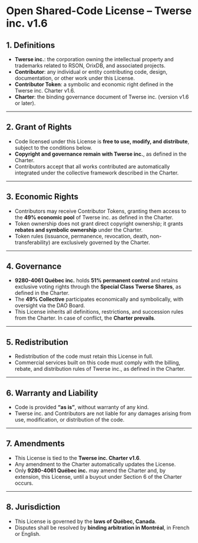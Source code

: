 # Open Shared-Code License – Twerse inc. v1.6

## 1. Definitions
- **Twerse inc.**: the corporation owning the intellectual property and trademarks related to RSON, OrixDB, and associated projects.  
- **Contributor**: any individual or entity contributing code, design, documentation, or other work under this License.  
- **Contributor Token**: a symbolic and economic right defined in the Twerse inc. Charter v1.6.  
- **Charter**: the binding governance document of Twerse inc. (version v1.6 or later).  

---

## 2. Grant of Rights
- Code licensed under this License is **free to use, modify, and distribute**, subject to the conditions below.  
- **Copyright and governance remain with Twerse inc.**, as defined in the Charter.  
- Contributors accept that all works contributed are automatically integrated under the collective framework described in the Charter.  

---

## 3. Economic Rights
- Contributors may receive Contributor Tokens, granting them access to the **49% economic pool** of Twerse inc. as defined in the Charter.  
- Token ownership does not grant direct copyright ownership; it grants **rebates and symbolic ownership** under the Charter.  
- Token rules (issuance, permanence, revocation, death, non-transferability) are exclusively governed by the Charter.  

---

## 4. Governance
- **9280-4061 Québec inc.** holds **51% permanent control** and retains exclusive voting rights through the **Special Class Twerse Shares**, as defined in the Charter.  
- The **49% Collective** participates economically and symbolically, with oversight via the DAO Board.  
- This License inherits all definitions, restrictions, and succession rules from the Charter. In case of conflict, the **Charter prevails**.  

---

## 5. Redistribution
- Redistribution of the code must retain this License in full.  
- Commercial services built on this code must comply with the billing, rebate, and distribution rules of Twerse inc., as defined in the Charter.  

---

## 6. Warranty and Liability
- Code is provided **“as is”**, without warranty of any kind.  
- Twerse inc. and Contributors are not liable for any damages arising from use, modification, or distribution of the code.  

---

## 7. Amendments
- This License is tied to the **Twerse inc. Charter v1.6**.  
- Any amendment to the Charter automatically updates the License.  
- Only **9280-4061 Québec inc.** may amend the Charter and, by extension, this License, until a buyout under Section 6 of the Charter occurs.  

---

## 8. Jurisdiction
- This License is governed by the **laws of Québec, Canada**.  
- Disputes shall be resolved by **binding arbitration in Montréal**, in French or English.  
